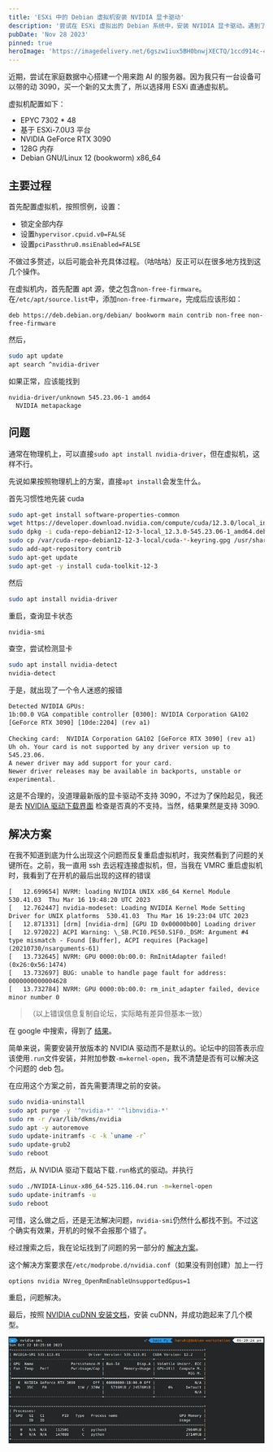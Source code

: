```yaml
---
title: 'ESXi 中的 Debian 虚拟机安装 NVIDIA 显卡驱动'
description: '尝试在 ESXi 虚拟出的 Debian 系统中，安装 NVIDIA 显卡驱动。遇到了几个问题，并且最终找到了解决方案。'
pubDate: 'Nov 28 2023'
pinned: true
heroImage: 'https://imagedelivery.net/6gszw1iux5BH0bnwjXECTQ/1ccd914c-455c-4eee-8bde-b28aae802100/small'
---
```


近期，尝试在家庭数据中心搭建一个用来跑 AI 的服务器。因为我只有一台设备可以带的动 3090，买一个新的又太贵了，所以选择用 ESXi 直通虚拟机。

虚拟机配置如下：

+ EPYC  7302 * 48
+ 基于 ESXi-7.0U3 平台
+ NVIDIA GeForce RTX 3090
+ 128G 内存
+ Debian GNU/Linux 12 (bookworm) x86_64

## 主要过程

首先配置虚拟机，按照惯例，设置：

+ 锁定全部内存
+ 设置`hypervisor.cpuid.v0=FALSE`
+ 设置`pciPassthru0.msiEnabled=FALSE`

不做过多赘述，以后可能会补充具体过程。（咕咕咕）反正可以在很多地方找到这几个操作。

在虚拟机内，首先配置 apt 源，使之包含`non-free-firmware`。 在`/etc/apt/source.list`中，添加`non-free-firmware`，完成后应该形如：

```
deb https://deb.debian.org/debian/ bookworm main contrib non-free non-free-firmware
```

然后，

```bash
sudo apt update
apt search ^nvidia-driver
```

如果正常，应该能找到

```
nvidia-driver/unknown 545.23.06-1 amd64
  NVIDIA metapackage
```

## 问题

通常在物理机上，可以直接`sudo apt install nvidia-driver`，但在虚拟机，这样不行。

先说如果按照物理机上的方案，直接`apt install`会发生什么。

首先习惯性地先装 cuda

```bash
sudo apt-get install software-properties-common
wget https://developer.download.nvidia.com/compute/cuda/12.3.0/local_installers/cuda-repo-debian12-12-3-local_12.3.0-545.23.06-1_amd64.deb
sudo dpkg -i cuda-repo-debian12-12-3-local_12.3.0-545.23.06-1_amd64.deb
sudo cp /var/cuda-repo-debian12-12-3-local/cuda-*-keyring.gpg /usr/share/keyrings/
sudo add-apt-repository contrib
sudo apt-get update
sudo apt-get -y install cuda-toolkit-12-3
```

然后

```bash
sudo apt install nvidia-driver
```

重启，查询显卡状态

```bash
nvidia-smi
```

查空，尝试检测显卡

```bash
sudo apt install nvidia-detect
nvidia-detect
```

于是，就出现了一个令人迷惑的报错

```
Detected NVIDIA GPUs:
1b:00.0 VGA compatible controller [0300]: NVIDIA Corporation GA102 [GeForce RTX 3090] [10de:2204] (rev a1)

Checking card:  NVIDIA Corporation GA102 [GeForce RTX 3090] (rev a1)
Uh oh. Your card is not supported by any driver version up to 545.23.06.
A newer driver may add support for your card.
Newer driver releases may be available in backports, unstable or experimental.
```

这是不合理的，没道理最新版的显卡驱动不支持 3090，不过为了保险起见，我还是去 [NVIDIA 驱动下载界面](https://www.nvidia.com/Download/driverResults.aspx/212964/en-us/) 检查是否真的不支持。当然，结果果然是支持 3090.

## 解决方案

在我不知道到底为什么出现这个问题而反复重启虚拟机时，我突然看到了问题的关键所在。之前，我一直用 ssh 去远程连接虚拟机，但，当我在 VMRC 重启虚拟机时，我看到了在开机的最后出现的这样的错误

```
[   12.699654] NVRM: loading NVIDIA UNIX x86_64 Kernel Module  530.41.03  Thu Mar 16 19:48:20 UTC 2023
[   12.762447] nvidia-modeset: Loading NVIDIA Kernel Mode Setting Driver for UNIX platforms  530.41.03  Thu Mar 16 19:23:04 UTC 2023
[   12.871331] [drm] [nvidia-drm] [GPU ID 0x00000b00] Loading driver
[   12.972022] ACPI Warning: \_SB.PCI0.PE50.S1F0._DSM: Argument #4 type mismatch - Found [Buffer], ACPI requires [Package] (20210730/nsarguments-61)
[   13.732645] NVRM: GPU 0000:0b:00.0: RmInitAdapter failed! (0x26:0x56:1474)
[   13.732697] BUG: unable to handle page fault for address: 0000000000004628
[   13.732784] NVRM: GPU 0000:0b:00.0: rm_init_adapter failed, device minor number 0
```

> （以上错误信息复制自论坛，实际略有差异但基本一致）

在 google 中搜索，得到了 [结果](https://forums.developer.nvidia.com/t/solved-rminitadapter-failed-to-load-530-41-03-or-any-nvidia-modules-other-than-450-236-01-linux-via-esxi-7-0u3-passthrough-pci-gtx-1650/253239/2)。

简单来说，需要安装开放版本的 NVIDIA 驱动而不是默认的。论坛中的回答表示应该使用`.run`文件安装，并附加参数`-m=kernel-open`，我不清楚是否有可以解决这个问题的 deb 包。

在应用这个方案之前，首先需要清理之前的安装。

```bash
sudo nvidia-uninstall
sudo apt purge -y '^nvidia-*' '^libnvidia-*'
sudo rm -r /var/lib/dkms/nvidia
sudo apt -y autoremove
sudo update-initramfs -c -k `uname -r`
sudo update-grub2
sudo reboot
```

然后，从 NVIDIA 驱动下载站下载`.run`格式的驱动。并执行

```bash
sudo ./NVIDIA-Linux-x86_64-525.116.04.run -m=kernel-open
sudo update-initramfs -u
sudo reboot
```

可惜，这么做之后，还是无法解决问题，`nvidia-smi`仍然什么都找不到。不过这个确实有效果，开机的时候不会报那个错了。

经过搜索之后，我在论坛找到了问题的另一部分的 [解决方案](https://forums.developer.nvidia.com/t/nvidia-smi-got-no-devices-were-found-after-nvidia-driver-525-installation-on-ubuntu-20-04-running-with-esxi8-0-passthrough-gtx1650/245142)。

这个解决方案要求在`/etc/modprobe.d/nvidia.conf`（如果没有则创建）加上一行

```
options nvidia NVreg_OpenRmEnableUnsupportedGpus=1
```

重启，问题解决。

最后，按照 [NVIDIA cuDNN 安装文档](https://docs.nvidia.com/deeplearning/cudnn/install-guide/index.html#installlinux-deb)，安装 cuDNN，并成功跑起来了几个模型。

![成功结果](./install-nvidia-driver-on-esxi-vm-1.webp)
